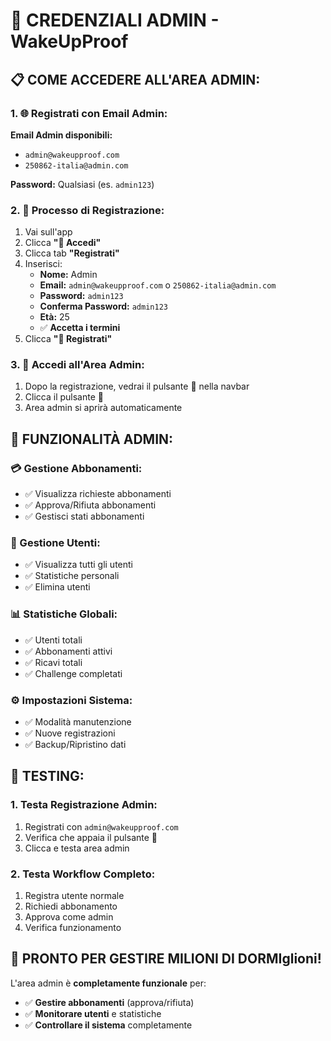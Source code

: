 # 🔐 CREDENZIALI ADMIN - WakeUpProof

## 📋 **COME ACCEDERE ALL'AREA ADMIN:**

### **1. 🌐 Registrati con Email Admin:**
**Email Admin disponibili:**
- `admin@wakeupproof.com`
- `250862-italia@admin.com`

**Password:** Qualsiasi (es. `admin123`)

### **2. 🔑 Processo di Registrazione:**
1. Vai sull'app
2. Clicca **"🔐 Accedi"**
3. Clicca tab **"Registrati"**
4. Inserisci:
   - **Nome:** Admin
   - **Email:** `admin@wakeupproof.com` o `250862-italia@admin.com`
   - **Password:** `admin123`
   - **Conferma Password:** `admin123`
   - **Età:** 25
   - ✅ **Accetta i termini**
5. Clicca **"🚀 Registrati"**

### **3. 🔐 Accedi all'Area Admin:**
1. Dopo la registrazione, vedrai il pulsante **🔐** nella navbar
2. Clicca il pulsante **🔐**
3. Area admin si aprirà automaticamente

## 📱 **FUNZIONALITÀ ADMIN:**

### **💳 Gestione Abbonamenti:**
- ✅ Visualizza richieste abbonamenti
- ✅ Approva/Rifiuta abbonamenti
- ✅ Gestisci stati abbonamenti

### **👥 Gestione Utenti:**
- ✅ Visualizza tutti gli utenti
- ✅ Statistiche personali
- ✅ Elimina utenti

### **📊 Statistiche Globali:**
- ✅ Utenti totali
- ✅ Abbonamenti attivi
- ✅ Ricavi totali
- ✅ Challenge completati

### **⚙️ Impostazioni Sistema:**
- ✅ Modalità manutenzione
- ✅ Nuove registrazioni
- ✅ Backup/Ripristino dati

## 🎯 **TESTING:**

### **1. Testa Registrazione Admin:**
1. Registrati con `admin@wakeupproof.com`
2. Verifica che appaia il pulsante 🔐
3. Clicca e testa area admin

### **2. Testa Workflow Completo:**
1. Registra utente normale
2. Richiedi abbonamento
3. Approva come admin
4. Verifica funzionamento

## 🎉 **PRONTO PER GESTIRE MILIONI DI DORMIglioni!**

L'area admin è **completamente funzionale** per:
- ✅ **Gestire abbonamenti** (approva/rifiuta)
- ✅ **Monitorare utenti** e statistiche
- ✅ **Controllare il sistema** completamente

